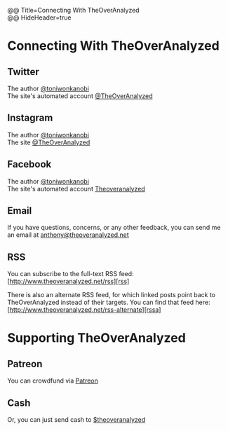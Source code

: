 @@ Title=Connecting With TheOverAnalyzed  
@@ HideHeader=true  

<h1><i class="fa fa-external-link fa-fw"></i> Connecting With TheOverAnalyzed</h1>

## Twitter 

The author [@toniwonkanobi][twitter]  
The site's automated account [@TheOverAnalyzed][twitter 2]

## Instagram 

The author [@toniwonkanobi][instagram]  
The site [@TheOverAnalyzed][instagram 2]

## Facebook 

The author [@toniwonkanobi](www.facebook.com/toniwonkanobi)  
The site's automated account [Theoveranalyzed][fb]

## Email 

If you have questions, concerns, or any other feedback, you can send me an email at [anthony@theoveranalyzed.net][mail]
  
## RSS 

You can subscribe to the full-text RSS feed: [http://www.theoveranalyzed.net/rss][rss]

There is also an alternate RSS feed, for which linked posts point back to TheOverAnalyzed instead of their targets. You can find that feed here: [http://www.theoveranalyzed.net/rss-alternate][rssa]

# <i class="fa fa-usd fa-fw"></i> Supporting TheOverAnalyzed

## Patreon 

You can crowdfund via [Patreon][patreon]

## Cash 

Or, you can just send cash to [$theoveranalyzed][cash]

[cash]: https://cash.me/$theoveranalyzed
[fb]: http://www.facebook.com/theoveranalyzed
[instagram]: http://instagram.com/toniwonkanobi/
[instagram 2]: http://instagram.com/theoveranalyzed/
[mail]: mailto:anthony@theoveranalyzed.net
[patreon]: https://www.patreon.com/toniwonkanobi
[rss]: @@SiteRoot@@/rss
[rssa]: @@SiteRoot@@/rss-alternate
[twitter]: http://www.twitter.com/toniwonkanobi
[twitter 2]: http://www.twitter.com/theoveranalyzed